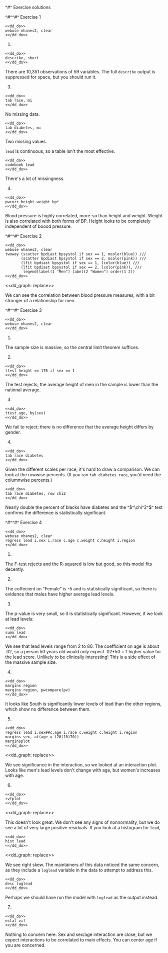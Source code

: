^#^ Exercise solutions

^#^^#^ Exercise 1

~~~~
<<dd_do>>
webuse nhanes2, clear
<</dd_do>>
~~~~

1)
~~~~
<<dd_do>>
describe, short
<</dd_do>>
~~~~

There are 10,351 observations of 59 variables. The full `describe` output is suppressed for space, but you should run it.

3)
~~~~
<<dd_do>>
tab race, mi
<</dd_do>>
~~~~
No missing data.
~~~~
<<dd_do>>
tab diabetes, mi
<</dd_do>>
~~~~
Two missing values.

`lead` is continuous, so a table isn't the most effective.
~~~~
<<dd_do>>
codebook lead
<</dd_do>>
~~~~
There's a lot of missingness.

4)
~~~~
<<dd_do>>
pwcorr height weight bp*
<</dd_do>>
~~~~
Blood pressure is highly correlated, more-so than height and weight. Weight is also correlated with both forms of BP. Height looks to be completely
independent of boood pressure.

^#^^#^ Exercise 2

~~~~
<<dd_do>>
webuse nhanes2, clear
twoway (scatter bpdiast bpsystol if sex == 1, mcolor(blue)) ///
       (scatter bpdiast bpsystol if sex == 2, mcolor(pink)) ///
       (lfit bpdiast bpsystol if sex == 1, lcolor(blue)) ///
       (lfit bpdiast bpsystol if sex == 2, lcolor(pink)), ///
        legend(label(1 "Men") label(2 "Women") order(1 2))
<</dd_do>>
~~~~

<<dd_graph: replace>>

We can see the correlation between blood pressure measures, with a bit stronger of a relationship for men.

^#^^#^ Exercise 3

~~~~
<<dd_do>>
webuse nhanes2, clear
<</dd_do>>
~~~~

1)

The sample size is massive, so the central limit theorem suffices.

2)

~~~~
<<dd_do>>
ttest height == 176 if sex == 1
<</dd_do>>
~~~~

The test rejects; the average height of men in the sample is lower than the national average.

3)

~~~~
<<dd_do>>
ttest age, by(sex)
<</dd_do>>
~~~~

We fail to reject; there is no difference that the average height differs by gender.

4)

~~~~
<<dd_do>>
tab race diabetes
<</dd_do>>
~~~~

Given the different scales per race, it's hard to draw a comparison. We can look at the rowwise percents. (If you ran `tab diabetes race`, you'd need
the columnwise percents.)

~~~~
<<dd_do>>
tab race diabetes, row chi2
<</dd_do>>
~~~~

Nearly double the percent of blacks have diabetes and the ^$^\chi^2^$^ test confirms the difference is statistically significant.

^#^^#^ Exercise 4

~~~~
<<dd_do>>
webuse nhanes2, clear
regress lead i.sex i.race c.age c.weight c.height i.region
<</dd_do>>
~~~~

1)

The F-test rejects and the R-squared is low but good, so this model fits decently.

2)

The coffecient on "Female" is -5 and is statistically significant, so there is evidence that males have higher average lead levels.

3)

The p-value is very small, so it is statistically significant. However, if we look at lead levels:

~~~~
<<dd_do>>
summ lead
<</dd_do>>
~~~~

We see that lead levels range from 2 to 80. The coefficient on age is about .02, so a person 50 years old would only expect .02*50 = 1 higher value
for the lead score. Unlikely to be clinically interesting! This is a side effect of the massive sample size.

4)

~~~~
<<dd_do>>
margins region
margins region, pwcompare(pv)
<</dd_do>>
~~~~

It looks like South is significantly lower levels of lead than the other regions, which show no difference between them.

5)
~~~~
<<dd_do>>
regress lead i.sex##c.age i.race c.weight c.height i.region
margins sex, at(age = (20(10)70))
marginsplot
<</dd_do>>
~~~~

<<dd_graph: replace>>

We see significance in the interaction, so we looked at an interaction plot. Looks like men's lead levels don't change with age, but women's increases
with age.

6)
~~~~
<<dd_do>>
rvfplot
<</dd_do>>
~~~~

<<dd_graph: replace>>

This doesn't look great. We don't see any signs of nonnormality, but we do see a lot of very large positive residuals. If you look at a histogram for
`lead`,

~~~~
<<dd_do>>
hist lead
<</dd_do>>
~~~~

<<dd_graph: replace>>

We see right skew. The maintainers of this data noticed the same concern, as they include a `loglead` variable in the data to attempt to address this.

~~~~
<<dd_do>>
desc loglead
<</dd_do>>
~~~~

Perhaps we should have run the model with `loglead` as the output instead.

7)

~~~~
<<dd_do>>
estat vif
<</dd_do>>
~~~~

Nothing to concern here. Sex and sex/age interaction are close, but we expect interactions to be correlated to main effects. You can center age if you are concerned.
